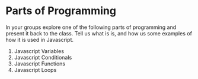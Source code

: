 # Parts of Programming

In your groups explore one of the following parts of programming and present it back to the class. Tell us what is is, and how us some examples of how it is used in Javascript. 

1. Javascript Variables
2. Javascript Conditionals
3. Javascript Functions
4. Javascript Loops

